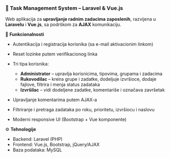 ### 📌 Task Management System – Laravel & Vue.js

Web aplikacija za **upravljanje radnim zadacima zaposlenih**, razvijena u **Laravelu** i **Vue.js**, sa podrškom za **AJAX** komunikaciju.

🔑 **Funkcionalnosti**

* Autentikacija i registracija korisnika (sa e-mail aktivacionim linkom)
* Reset lozinke putem verifikacionog linka
* Tri tipa korisnika:

  * **Administrator** – upravlja korisnicima, tipovima, grupama i zadacima
  * **Rukovodilac** – kreira grupe i zadatke, dodeljuje izvršioce, dodaje fajlove, filtrira i menja status zadataka
  * **Izvršilac** – vidi dodeljene zadatke, komentariše i označava završetak
* Upravljanje komentarima putem AJAX-a
* Filtriranje i pretraga zadataka po roku, prioritetu, izvršiocu i naslovu
* Moderni responsive UI (Bootstrap + Vue komponente)

⚙️ **Tehnologije**

* Backend: Laravel (PHP)
* Frontend: Vue.js, Bootstrap, jQuery/AJAX
* Baza podataka: MySQL
